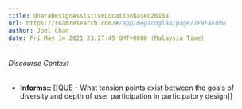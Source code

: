 ```yaml
---
title: @haraDesignAssistiveLocationbased2016a
url: https://roamresearch.com/#/app/megacoglab/page/7F9F4Fnhw
author: Joel Chan
date: Fri May 14 2021 23:27:45 GMT+0800 (Malaysia Time)
---
```




###### Discourse Context

- **Informs::** [[QUE - What tension points exist between the goals of diversity and depth of user participation in participatory design]]
